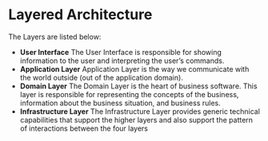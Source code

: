 # Layered Architecture
The Layers are listed below:

- **User Interface** The User Interface is responsible for showing information to the user and interpreting the user’s commands.
- **Application Layer** Application Layer is the way we communicate with the world outside (out of the application domain).
- **Domain Layer** The Domain Layer is the heart of business software. This layer is responsible for representing the concepts of the business, information about the business situation, and business rules.
- **Infrastructure Layer** The Infrastructure Layer provides generic technical capabilities that support the higher layers and also support the pattern of interactions between the four layers 
